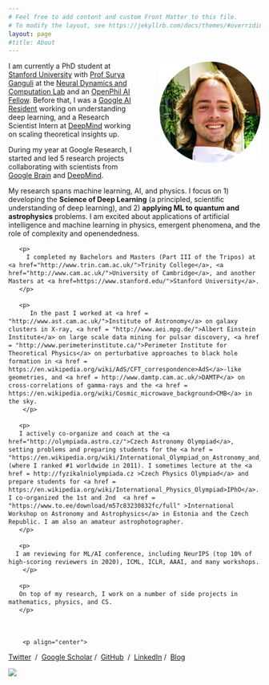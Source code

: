 ```yaml
---
# Feel free to add content and custom Front Matter to this file.
# To modify the layout, see https://jekyllrb.com/docs/themes/#overriding-theme-defaults
layout: page
#title: About
---
```


<img src="/images/headcircle3_smaller.jpg" alt="Stanislav Fort" style="width:40%;float:right;margin:0em 0em 0em 3em;border-radius:1em 4em">

I am currently a PhD student at <a href="http://www.stanford.edu/">Stanford University</a> with <a href="https://ganguli-gang.stanford.edu/surya.html">Prof Surya Ganguli</a> at the <a href = "https://ganguli-gang.stanford.edu/">Neural Dynamics and Computation Lab</a> and an <a href="https://www.openphilanthropy.org/focus/global-catastrophic-risks/potential-risks-advanced-artificial-intelligence/open-phil-ai-fellowship-2020-class">OpenPhil AI Fellow</a>. Before that, I was a <a href="https://ai.google/research/join-us/ai-residency/">Google AI Resident</a> working on understanding deep learning, and a Research Scientist Intern at <a href="https://deepmind.com/">DeepMind</a> working on scaling theoretical insights up.<p>

During my year at Google Research, I started and led 5 research projects collaborating with scientists from <a href="https://ai.google/research/teams/brain/">Google Brain</a> and <a href="https://deepmind.com/">DeepMind</a>.<p>

My research spans machine learning, AI, and physics. I focus on 1) developing the <b>Science of Deep Learning</b> (a principled, scientific understanding of deep learning), and 2) <b>applying ML to quantum and astrophysics</b> problems. I am excited about applications of artificial intelligence and machine learning in physics, emergent phenomena, and the role of complexity and openendedness.
       </p>


       <p>
         I completed my Bachelors and Masters (Part III of the Tripos) at <a href="http://www.trin.cam.ac.uk/">Trinity College</a>, <a href="http://www.cam.ac.uk/">University of Cambridge</a>, and another Masters at <a href=https://www.stanford.edu/">Stanford University</a>.
       </p>

       <p>
          In the past I worked at <a href = "http://www.ast.cam.ac.uk/">Institute of Astronomy</a> on galaxy clusters in X-ray, <a href = "http://www.aei.mpg.de/">Albert Einstein Institute</a> on large scale data mining for pulsar discovery, <a href = "http://www.perimeterinstitute.ca/">Perimeter Institute for Theoretical Physics</a> on perturbative approaches to black hole formation in <a href = https://en.wikipedia.org/wiki/AdS/CFT_correspondence>AdS</a>-like geometries, and <a href = http://www.damtp.cam.ac.uk/>DAMTP</a> on cross-correlations of gamma-rays and the <a href = https://en.wikipedia.org/wiki/Cosmic_microwave_background>CMB</a> in the sky.
        </p>

       <p>
       I actively co-organize and coach at the <a href="http://olympiada.astro.cz/">Czech Astronomy Olympiad</a>, setting problems and preparing students for the <a href = "https://en.wikipedia.org/wiki/International_Olympiad_on_Astronomy_and_Astrophysics">IOAA</a> (where I ranked #1 worldwide in 2011). I sometimes lecture at the <a href = http://fyzikalniolympiada.cz >Czech Physics Olympiad</a> and prepare students for <a href = https://en.wikipedia.org/wiki/International_Physics_Olympiad>IPhO</a>. I co-organized the 1st and 2nd  <a href = "https://www.to.ee/download/m57c83230832fc/full" >International Workshop on Astronomy and Astrophysics</a> in Estonia and the Czech Republic. I am also an amateur astrophotographer.
       </p>

       <p>
      I am reviewing for ML/AI conference, including NeurIPS (top 10% of high-scoring reviewers in 2020), ICML, ICLR, AAAI, and many workshops.
        </p>

       <p>
       On top of my research, I work on a number of side projects in mathematics, physics, and CS.
       </p>



        <p align="center">

<a href="https://twitter.com/stanislavfort">Twitter</a> &nbsp;/&nbsp;
<a href="https://scholar.google.com/citations?user=eu2Kzn0AAAAJ&hl=en">Google Scholar</a>&nbsp;/&nbsp;
<a href="https://github.com/stanislavfort">GitHub</a> &nbsp;/&nbsp;
<a href="https://www.linkedin.com/in/stanislav-fort-38199a58">LinkedIn</a>&nbsp;/&nbsp;
<a href="https://stanislavfort.github.io/blog/">Blog</a>
        </p>
        </td>
        <td width="25%">
        <img src="headcircle3_smaller.jpg">
        </td>
      </tr>
      </tbody></table>


